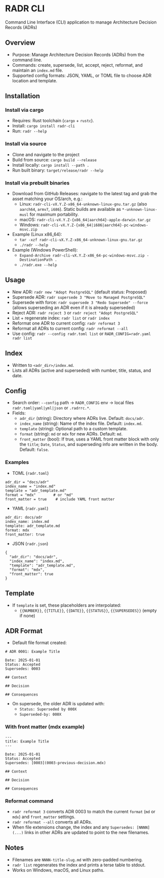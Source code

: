 # RADR CLI

Command Line Interface (CLI) application to manage Architecture Decision Records (ADRs)

## Overview

- Purpose: Manage Architecture Decision Records (ADRs) from the command line.
- Commands: create, supersede, list, accept, reject, reformat, and maintain an `index.md` file.
- Supported config formats: JSON, YAML, or TOML file to choose ADR location and template.

## Installation

### Install via cargo

- Requires: Rust toolchain (`cargo` + `rustc`).
- Install: `cargo install radr-cli`
- Run: `radr --help`

### Install via source

- Clone and navigate to the project
- Build from source: `cargo build --release`
- Install locally: `cargo install --path .`
- Run built binary: `target/release/radr --help`

### Install via prebuilt binaries

- Download from GitHub Releases: navigate to the latest tag and grab the asset matching your OS/arch, e.g.:
  - Linux: `radr-cli-vX.Y.Z-x86_64-unknown-linux-gnu.tar.gz` (also `aarch64`, `armv7`, `i686`). Static builds are available as `*-unknown-linux-musl` for maximum portability.
  - macOS: `radr-cli-vX.Y.Z-{x86_64|aarch64}-apple-darwin.tar.gz`
  - Windows: `radr-cli-vX.Y.Z-{x86_64|i686|aarch64}-pc-windows-msvc.zip`
- Example (Linux x86_64):
  - `tar -xzf radr-cli-vX.Y.Z-x86_64-unknown-linux-gnu.tar.gz`
  - `./radr --help`
- Example (Windows PowerShell):
  - `Expand-Archive radr-cli-vX.Y.Z-x86_64-pc-windows-msvc.zip -DestinationPath .`
  - `./radr.exe --help`

## Usage

- New ADR: `radr new "Adopt PostgreSQL"` (default status: Proposed)
- Supersede ADR: `radr supersede 3 "Move to Managed PostgreSQL"`
- Supersede with force: `radr supersede 3 "Redo Supersede" --force` (allows superseding an ADR even if it is already superseded)
- Reject ADR: `radr reject 3` or `radr reject "Adopt PostgreSQL"`
- List + regenerate index: `radr list` or `radr index`
- Reformat one ADR to current config: `radr reformat 3`
- Reformat all ADRs to current config: `radr reformat --all`
- Use config: `radr --config radr.toml list` or `RADR_CONFIG=radr.yaml radr list`

## Index

- Written to `<adr_dir>/index.md`.
- Lists all ADRs (active and superseded) with number, title, status, and date.

## Config

- Search order: `--config` path → `RADR_CONFIG` env → local files `radr.toml|yaml|yml|json` or `.radrrc.*`.
- Fields:
  - `adr_dir` (string): Directory where ADRs live. Default: `docs/adr`.
  - `index_name` (string): Name of the index file. Default: `index.md`.
  - `template` (string): Optional path to a custom template.
  - `format` (string): `md` or `mdx` for new ADRs. Default: `md`.
  - `front_matter` (bool): If true, uses a YAML front matter block with only the `title`; `Date`, `Status`, and superseding info are written in the body. Default: `false`.

### Examples

- TOML (`radr.toml`)

```
adr_dir = "docs/adr"
index_name = "index.md"
template = "adr_template.md"
format = "mdx"        # or "md"
front_matter = true    # include YAML front matter
```

- YAML (`radr.yaml`)

```
adr_dir: docs/adr
index_name: index.md
template: adr_template.md
format: mdx
front_matter: true
```

- JSON (`radr.json`)

```
{
  "adr_dir": "docs/adr",
  "index_name": "index.md",
  "template": "adr_template.md",
  "format": "mdx",
  "front_matter": true
}
```

## Template

- If `template` is set, these placeholders are interpolated:
  - `{{NUMBER}}`, `{{TITLE}}`, `{{DATE}}`, `{{STATUS}}`, `{{SUPERSEDES}}` (empty if none)

## ADR Format

- Default file format created:

```
# ADR 0001: Example Title

Date: 2025-01-01
Status: Accepted
Supersedes: 0003

## Context

## Decision

## Consequences
```

- On supersede, the older ADR is updated with:
  - `Status: Superseded by 000X`
  - `Superseded-by: 000X`

### With front matter (mdx example)

```
---
title: Example Title
---

Date: 2025-01-01
Status: Accepted
Supersedes: [0003](0003-previous-decision.mdx)

## Context

## Decision

## Consequences
```

### Reformat command

- `radr reformat 3` converts ADR 0003 to match the current `format` (`md` or `mdx`) and `front_matter` settings.
- `radr reformat --all` converts all ADRs.
- When file extensions change, the index and any `Supersedes: [NNNN](...)` links in other ADRs are updated to point to the new filenames.

## Notes

- Filenames are `NNNN-title-slug.md` with zero-padded numbering.
- `radr list` regenerates the index and prints a terse table to stdout.
- Works on Windows, macOS, and Linux paths.

